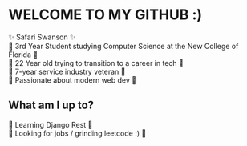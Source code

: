 # WELCOME TO MY GITHUB :) 
:sparkles: Safari Swanson :sparkles: <br>
 :sunflower: 3rd Year Student studying Computer Science at the New College of Florida :sunflower: <br>
 :sunflower: 22 Year old trying to transition to a career in tech :sunflower: <br>
 :sunflower: 7-year service industry veteran :sunflower: <br>
 :sunflower: Passionate about modern web dev :sunflower: <br>

## What am I up to?
:cherry_blossom: Learning Django Rest :cherry_blossom: <br>
:cherry_blossom: Looking for jobs / grinding leetcode :) :cherry_blossom: <br>
